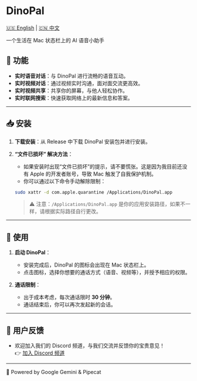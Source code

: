 # DinoPal

[🇺🇸 English](README.md) | [🇨🇳 中文](README.zh.md)  

一个生活在 Mac 状态栏上的 AI 语音小助手

## 🦖 功能
- **实时语音对话**：与 DinoPal 进行流畅的语音互动。
- **实时视频对话**：通过视频实时沟通，面对面交流更高效。
- **实时视频共享**：共享你的屏幕，与他人轻松协作。
- **实时联网搜索**：快速获取网络上的最新信息和答案。

---

## 📥 安装

1. **下载安装**：从 Release 中下载 DinoPal 安装包并进行安装。
2. **“文件已损坏” 解决方法**：
   - 如果安装时出现“文件已损坏”的提示，请不要慌张。这是因为我目前还没有 Apple 的开发者账号，导致 Mac 触发了自我保护机制。
   - 你可以通过以下命令手动解除限制：

   ```bash
   sudo xattr -d com.apple.quarantine /Applications/DinoPal.app 
   ```

   > ⚠️ 注意：`/Applications/DinoPal.app` 是你的应用安装路径，如果不一样，请根据实际路径自行更改。

---

## 🚀 使用

1. **启动 DinoPal**：
   - 安装完成后，DinoPal 的图标会出现在 Mac 状态栏上。
   - 点击图标，选择你想要的通话方式（语音、视频等），并授予相应的权限。

2. **通话限制**：
   - 出于成本考虑，每次通话限时 **30 分钟**。
   - 通话结束后，你可以再次发起新的会话。

---

## 💬 用户反馈

- 欢迎加入我们的 Discord 频道，与我们交流并反馈你的宝贵意见！  
  👉 [加入 Discord 频道](https://discord.gg/zzrzhNWFCg)
  
---


🔋 Powered by Google Gemini & Pipecat